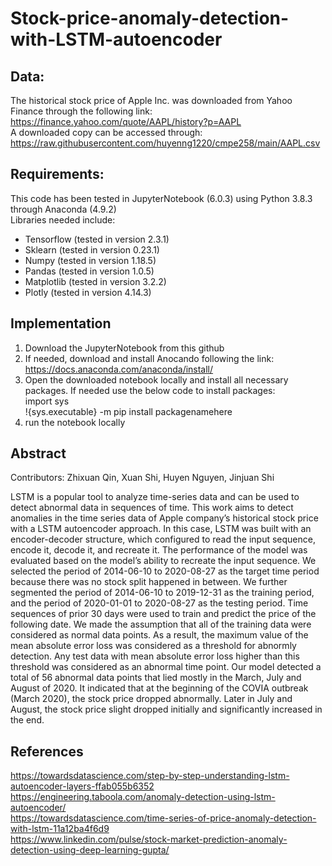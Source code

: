 # Stock-price-anomaly-detection-with-LSTM-autoencoder

## Data:
The historical stock price of Apple Inc. was downloaded from Yahoo Finance through the following link: https://finance.yahoo.com/quote/AAPL/history?p=AAPL \
A downloaded copy can be accessed through: 
https://raw.githubusercontent.com/huyenng1220/cmpe258/main/AAPL.csv

## Requirements:
This code has been tested in JupyterNotebook (6.0.3) using Python 3.8.3 through Anaconda (4.9.2)\
Libraries needed include:
* Tensorflow (tested in version 2.3.1)
* Sklearn (tested in version 0.23.1)
* Numpy (tested in version 1.18.5)
* Pandas (tested in version 1.0.5)
* Matplotlib (tested in version 3.2.2)
* Plotly (tested in version 4.14.3)

## Implementation
1. Download the JupyterNotebook from this github
2. If needed, download and install Anocando following the link: https://docs.anaconda.com/anaconda/install/
3. Open the downloaded notebook locally and install all necessary packages. If needed use the below code to install packages:\
import sys \
!{sys.executable} -m pip install packagenamehere 
4. run the notebook locally

## Abstract
Contributors: Zhixuan Qin, Xuan Shi, Huyen Nguyen, Jinjuan Shi

LSTM is a popular tool to analyze time-series data and can be used to detect abnormal data in sequences of time. This work aims to detect anomalies in the time series data of Apple company’s historical stock price with a LSTM autoencoder approach. In this case, LSTM was built with an encoder-decoder structure, which configured to read the input sequence, encode it, decode it, and recreate it. The performance of the model was evaluated based on the model’s ability to recreate the input sequence. We selected the period of 2014-06-10 to 2020-08-27 as the target time period because there was no stock split happened in between. We further segmented the period of 2014-06-10 to 2019-12-31 as the training period, and the period of 2020-01-01 to 2020-08-27 as the testing period. Time sequences of prior 30 days were used to train and predict the price of the following date. We made the assumption that all of the training data were considered as normal data points. As a result, the maximum value of the mean absolute error loss was considered as a threshold for abnormly detection. Any test data with mean absolute error loss higher than this threshold was considered as an abnormal time point. Our model detected a total of 56 abnormal data points that lied mostly in the March, July and August of 2020. It indicated that at the beginning of the COVIA outbreak (March 2020), the stock price dropped abnormally. Later in July and August, the stock price slight dropped initially and significantly increased in the end.

## References
https://towardsdatascience.com/step-by-step-understanding-lstm-autoencoder-layers-ffab055b6352 \
https://engineering.taboola.com/anomaly-detection-using-lstm-autoencoder/ \
https://towardsdatascience.com/time-series-of-price-anomaly-detection-with-lstm-11a12ba4f6d9 \
https://www.linkedin.com/pulse/stock-market-prediction-anomaly-detection-using-deep-learning-gupta/

